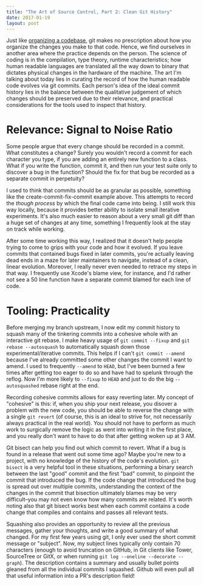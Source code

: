 ```yaml
---
title: "The Art of Source Control, Part 2: Clean Git History"
date: 2017-01-19
layout: post
---
```


Just like [organizing a codebase](/blog/2017/01/14/art-of-source-control-part-1-organizing-codebases.html), git makes no prescription about how you organize the changes you make to that code. Hence, we find ourselves in another area where the practice depends on the person. The science of coding is in the compilation, type theory, runtime characteristics; how human readable languages are translated all the way down to binary that dictates physical changes in the hardware of the machine. The art I'm talking about today lies in curating the record of how the human readable code evolves via git commits. Each person's idea of the ideal commit history lies in the balance between the qualitative judgement of which changes should be preserved due to their relevance, and practical considerations for the tools used to inspect that history. 

# Relevance: Signal to Noise Ratio

Some people argue that every change should be recorded in a commit. What constitutes a change? Surely you wouldn't record a commit for each character you type, if you are adding an entirely new function to a class. What if you write the function, commit it, and then run your test suite only to discover a bug in the function? Should the fix for that bug be recorded as a separate commit in perpetuity?

I used to think that commits should be as granular as possible, something like the create-commit-fix-commit example above. This attempts to record the _though process_ by which the final code came into being. I still work this way locally, because it provides better ability to isolate small iterative experiments. It's also much easier to reason about a very small git diff than a huge set of changes at any time, something I frequently look at the stay on track while working.

After some time working this way, I realized that it doesn't help people trying to come to grips with your code and how it evolved. If you leave commits that contained bugs fixed in later commits, you're actually leaving dead ends in a maze for later maintainers to navigate, instead of a clean, linear evolution. Moreover, I really never even needed to retrace my steps in that way. I frequently use Xcode's blame view, for instance, and I'd rather not see a 50 line function have a separate commit blamed for each line of code.

# Tooling: Practicality

Before merging my branch upstream, I now edit my commit history to squash many of the tinkering commits into a cohesive whole with an interactive git rebase. I make heavy usage of `git commit --fixup` and `git rebase --autosquash` to automatically squash down those experimental/iterative commits. This helps if I can't `git commit --amend` because I've already committed some other changes the commit I want to amend. I used to frequently `--amend` to `HEAD`, but I've been burned a few times after getting too eager to do so and have had to spelunk through the reflog. Now I'm more likely to `--fixup` to `HEAD` and just to do the big `--autosquashed` rebase right at the end.

Recording cohesive commits allows for easy reverting later. My concept of "cohesive" is this: if, when you ship your next release, you disover a problem with the new code, you should be able to reverse the change with a single `git revert` (of course, this is an ideal to strive for, not necessarily always practical in the real world). You should not have to perform as much work to surgically remove the logic as went into writing it in the first place, and you really don't want to have to do that after getting woken up at 3 AM.

Git bisect can help you find out which commit to revert. What if a bug is found in a release that went out some time ago? Maybe you're new to a project, with no knowledge of the history of the code's evolution. `git bisect` is a very helpful tool in these situations, performing a binary search between the last "good" commit and the first "bad" commit, to pinpoint the commit that introduced the bug. If the code change that introduced the bug is spread out over multiple commits, understanding the context of the changes in the commit that bisection ultimately blames may be very difficult–you may not even know how many commits are related. It's worth noting also that git bisect works best when each commit contains a code change that compiles and contains and passes all relevant tests.

Squashing also provides an opportunity to review all the previous messages, gather your thoughts, and write a good summary of what changed. For my first few years using git, I only ever used the short commit message or "subject". Now, my subject lines typically only contain 70 characters (enough to avoid truncation on GitHub, in Git clients like Tower, SourceTree or GitX, or when running `git log --oneline --decorate --graph`). The description contains a summary and usually bullet points gleaned from all the individual commits I squashed. Github will even pull all that useful information into a PR's description field!